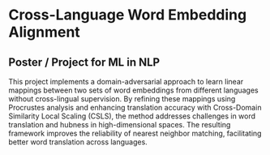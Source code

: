 # Cross-Language Word Embedding Alignment
## Poster / Project for ML in NLP

This project implements a domain-adversarial approach to learn linear mappings between two sets of word embeddings from different languages without cross-lingual supervision. By refining these mappings using Procrustes analysis and enhancing translation accuracy with Cross-Domain Similarity Local Scaling (CSLS), the method addresses challenges in word translation and hubness in high-dimensional spaces. The resulting framework improves the reliability of nearest neighbor matching, facilitating better word translation across languages.
